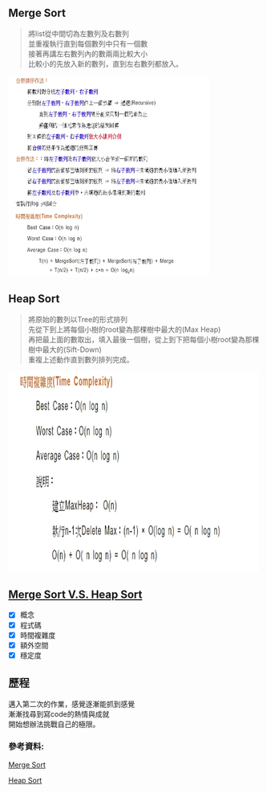 ## Merge Sort
> 將list從中間切為左數列及右數列</br>
並重複執行直到每個數列中只有一個數</br>
接著再講左右數列內的數兩兩比較大小</br>
比較小的先放入新的數列，直到左右數列都放入。

<img src="/pic/mergesort1.jpg" width="400" height="400">

## Heap Sort
> 將原始的數列以Tree的形式排列</br>
先從下到上將每個小樹的root變為那棵樹中最大的(Max Heap)</br>
再把最上面的數取出，填入最後一個樹，從上到下把每個小樹root變為那棵樹中最大的(Sift-Down)</br>
重複上述動作直到數列排列完成。

<img src="/pic/heapsort1.jpg" width="500" height="400" >

## [Merge Sort V.S. Heap Sort](https://github.com/C-WeiYu/WeiYu/blob/master/HW2/Heap%20Sort%26Merge%20Sort%E6%AF%94%E8%BC%83.md)
- [x] 概念
- [x] 程式碼
- [x] 時間複雜度
- [x] 額外空間
- [x] 穩定度

## 歷程
邁入第二次的作業，感覺逐漸能抓到感覺</br>
漸漸找尋到寫code的熱情與成就</br>
開始想辦法挑戰自己的極限。

### 參考資料:
[Merge Sort](http://notepad.yehyeh.net/Content/Algorithm/Sort/Merge/Merge.php)

[Heap Sort](http://www.notepad.yehyeh.net/Content/Algorithm/Sort/Heap/Heap.php)
